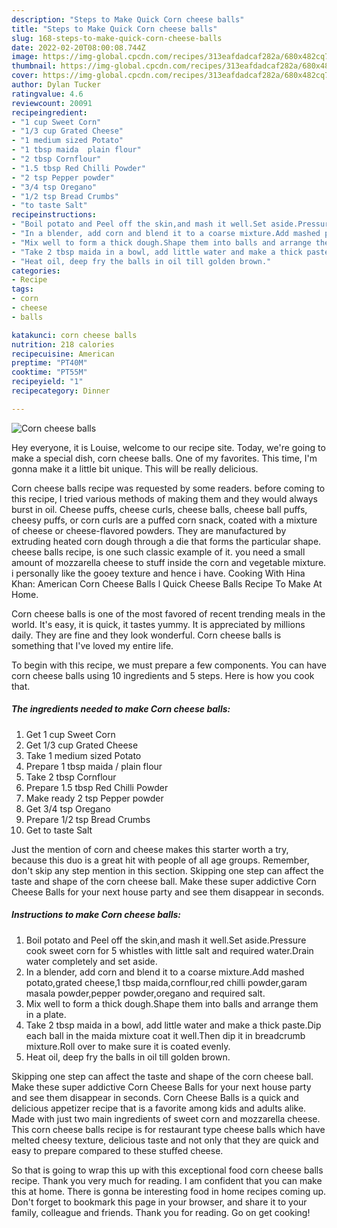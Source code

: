 ```yaml
---
description: "Steps to Make Quick Corn cheese balls"
title: "Steps to Make Quick Corn cheese balls"
slug: 168-steps-to-make-quick-corn-cheese-balls
date: 2022-02-20T08:00:08.744Z
image: https://img-global.cpcdn.com/recipes/313eafdadcaf282a/680x482cq70/corn-cheese-balls-recipe-main-photo.jpg
thumbnail: https://img-global.cpcdn.com/recipes/313eafdadcaf282a/680x482cq70/corn-cheese-balls-recipe-main-photo.jpg
cover: https://img-global.cpcdn.com/recipes/313eafdadcaf282a/680x482cq70/corn-cheese-balls-recipe-main-photo.jpg
author: Dylan Tucker
ratingvalue: 4.6
reviewcount: 20091
recipeingredient:
- "1 cup Sweet Corn"
- "1/3 cup Grated Cheese"
- "1 medium sized Potato"
- "1 tbsp maida  plain flour"
- "2 tbsp Cornflour"
- "1.5 tbsp Red Chilli Powder"
- "2 tsp Pepper powder"
- "3/4 tsp Oregano"
- "1/2 tsp Bread Crumbs"
- "to taste Salt"
recipeinstructions:
- "Boil potato and Peel off the skin,and mash it well.Set aside.Pressure cook sweet corn for 5 whistles with little salt and required water.Drain water completely and set aside."
- "In a blender, add corn and blend it to a coarse mixture.Add mashed potato,grated cheese,1 tbsp maida,cornflour,red chilli powder,garam masala powder,pepper powder,oregano and required salt."
- "Mix well to form a thick dough.Shape them into balls and arrange them in a plate."
- "Take 2 tbsp maida in a bowl, add little water and make a thick paste.Dip each ball in the maida mixture coat it well.Then dip it in breadcrumb mixture.Roll over to make sure it is coated evenly."
- "Heat oil, deep fry the balls in oil till golden brown."
categories:
- Recipe
tags:
- corn
- cheese
- balls

katakunci: corn cheese balls 
nutrition: 218 calories
recipecuisine: American
preptime: "PT40M"
cooktime: "PT55M"
recipeyield: "1"
recipecategory: Dinner

---
```



![Corn cheese balls](https://img-global.cpcdn.com/recipes/313eafdadcaf282a/680x482cq70/corn-cheese-balls-recipe-main-photo.jpg)

Hey everyone, it is Louise, welcome to our recipe site. Today, we're going to make a special dish, corn cheese balls. One of my favorites. This time, I'm gonna make it a little bit unique. This will be really delicious.

Corn cheese balls recipe was requested by some readers. before coming to this recipe, I tried various methods of making them and they would always burst in oil. Cheese puffs, cheese curls, cheese balls, cheese ball puffs, cheesy puffs, or corn curls are a puffed corn snack, coated with a mixture of cheese or cheese-flavored powders. They are manufactured by extruding heated corn dough through a die that forms the particular shape. cheese balls recipe, is one such classic example of it. you need a small amount of mozzarella cheese to stuff inside the corn and vegetable mixture. i personally like the gooey texture and hence i have. Cooking With Hina Khan: American Corn Cheese Balls l Quick Cheese Balls Recipe To Make At Home.

Corn cheese balls is one of the most favored of recent trending meals in the world. It's easy, it is quick, it tastes yummy. It is appreciated by millions daily. They are fine and they look wonderful. Corn cheese balls is something that I've loved my entire life.


To begin with this recipe, we must prepare a few components. You can have corn cheese balls using 10 ingredients and 5 steps. Here is how you cook that.

<!--inarticleads1-->

##### The ingredients needed to make Corn cheese balls:

1. Get 1 cup Sweet Corn
1. Get 1/3 cup Grated Cheese
1. Take 1 medium sized Potato
1. Prepare 1 tbsp maida / plain flour
1. Take 2 tbsp Cornflour
1. Prepare 1.5 tbsp Red Chilli Powder
1. Make ready 2 tsp Pepper powder
1. Get 3/4 tsp Oregano
1. Prepare 1/2 tsp Bread Crumbs
1. Get to taste Salt


Just the mention of corn and cheese makes this starter worth a try, because this duo is a great hit with people of all age groups. Remember, don&#39;t skip any step mention in this section. Skipping one step can affect the taste and shape of the corn cheese ball. Make these super addictive Corn Cheese Balls for your next house party and see them disappear in seconds. 

<!--inarticleads2-->

##### Instructions to make Corn cheese balls:

1. Boil potato and Peel off the skin,and mash it well.Set aside.Pressure cook sweet corn for 5 whistles with little salt and required water.Drain water completely and set aside.
1. In a blender, add corn and blend it to a coarse mixture.Add mashed potato,grated cheese,1 tbsp maida,cornflour,red chilli powder,garam masala powder,pepper powder,oregano and required salt.
1. Mix well to form a thick dough.Shape them into balls and arrange them in a plate.
1. Take 2 tbsp maida in a bowl, add little water and make a thick paste.Dip each ball in the maida mixture coat it well.Then dip it in breadcrumb mixture.Roll over to make sure it is coated evenly.
1. Heat oil, deep fry the balls in oil till golden brown.


Skipping one step can affect the taste and shape of the corn cheese ball. Make these super addictive Corn Cheese Balls for your next house party and see them disappear in seconds. Corn Cheese Balls is a quick and delicious appetizer recipe that is a favorite among kids and adults alike. Made with just two main ingredients of sweet corn and mozzarella cheese. This corn cheese balls recipe is for restaurant type cheese balls which have melted cheesy texture, delicious taste and not only that they are quick and easy to prepare compared to these stuffed cheese. 

So that is going to wrap this up with this exceptional food corn cheese balls recipe. Thank you very much for reading. I am confident that you can make this at home. There is gonna be interesting food in home recipes coming up. Don't forget to bookmark this page in your browser, and share it to your family, colleague and friends. Thank you for reading. Go on get cooking!

